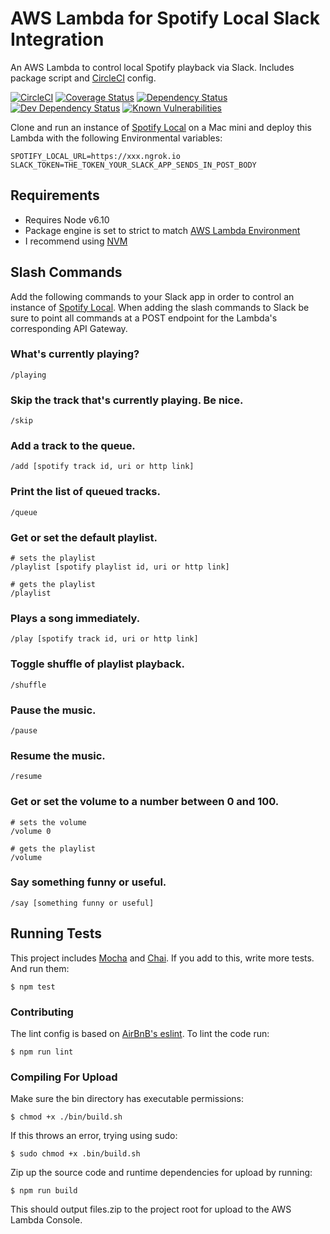 AWS Lambda for Spotify Local Slack Integration
========================================
An AWS Lambda to control local Spotify playback via Slack. Includes package script and [CircleCI](https://circleci.com) config.

[![CircleCI](https://circleci.com/gh/chrisdevwords/slack-spotify-lambda/tree/master.svg?style=shield)](https://circleci.com/gh/chrisdevwords/slack-spotify-lambda/tree/master)
[![Coverage Status](https://coveralls.io/repos/github/chrisdevwords/slack-spotify-lambda/badge.svg?branch=master)](https://coveralls.io/github/chrisdevwords/slack-spotify-lambda?branch=master)
[![Dependency Status](https://david-dm.org/chrisdevwords/slack-spotify-lambda.svg)](https://david-dm.org/chrisdevwords/slack-spotify-lambda)
[![Dev Dependency Status](https://david-dm.org/chrisdevwords/slack-spotify-lambda/dev-status.svg)](https://david-dm.org/chrisdevwords/slack-spotify-lambda?type=dev)
[![Known Vulnerabilities](https://snyk.io/test/github/chrisdevwords/slack-spotify-lambda/badge.svg)](https://snyk.io/test/github/chrisdevwords/slack-spotify-lambda)

Clone and run an instance of [Spotify Local](https://github.com/chrisdevwords/spotify-local) on a Mac mini and deploy this Lambda with the following Environmental variables:
```
SPOTIFY_LOCAL_URL=https://xxx.ngrok.io
SLACK_TOKEN=THE_TOKEN_YOUR_SLACK_APP_SENDS_IN_POST_BODY
```

Requirements
------------
* Requires Node v6.10 
* Package engine is set to strict to match [AWS Lambda Environment](https://aws.amazon.com/about-aws/whats-new/2017/03/aws-lambda-supports-node-js-6-10/)
* I recommend using [NVM](https://github.com/creationix/nvm)

## Slash Commands
Add the following commands to your Slack app in order to control an instance of [Spotify Local](https://github.com/chrisdevwords/spotify-local).
When adding the slash commands to Slack be sure to point all commands at a POST endpoint for the Lambda's corresponding API Gateway. 

### What's currently playing?
```
/playing
```

### Skip the track that's currently playing. Be nice.
```
/skip
```

### Add a track to the queue.
``` 
/add [spotify track id, uri or http link]
```

### Print the list of queued tracks.
```
/queue
```

### Get or set the default playlist.
``` 
# sets the playlist
/playlist [spotify playlist id, uri or http link]

# gets the playlist
/playlist
```

### Plays a song immediately.
``` 
/play [spotify track id, uri or http link]
```

### Toggle shuffle of playlist playback. 
```
/shuffle
```

### Pause the music. 
```
/pause
```

### Resume the music. 
```
/resume
```

### Get or set the volume to a number between 0 and 100.
``` 
# sets the volume
/volume 0

# gets the playlist
/volume
```

### Say something funny or useful.
``` 
/say [something funny or useful]
```

## Running Tests
This project includes [Mocha](https://mochajs.org/) and [Chai](http://chaijs.com/). If you add to this, write more tests. And run them:
````
$ npm test
````

### Contributing
The lint config is based on [AirBnB's eslint](https://www.npmjs.com/package/eslint-config-airbnb).
To lint the code run:
```
$ npm run lint
```

### Compiling For Upload
Make sure the bin directory has executable permissions:
````
$ chmod +x ./bin/build.sh
````
If this throws an error, trying using sudo:
```
$ sudo chmod +x .bin/build.sh
```

Zip up the source code and runtime dependencies for upload by running:
````
$ npm run build
````
This should output files.zip to the project root for upload to the AWS Lambda Console.

